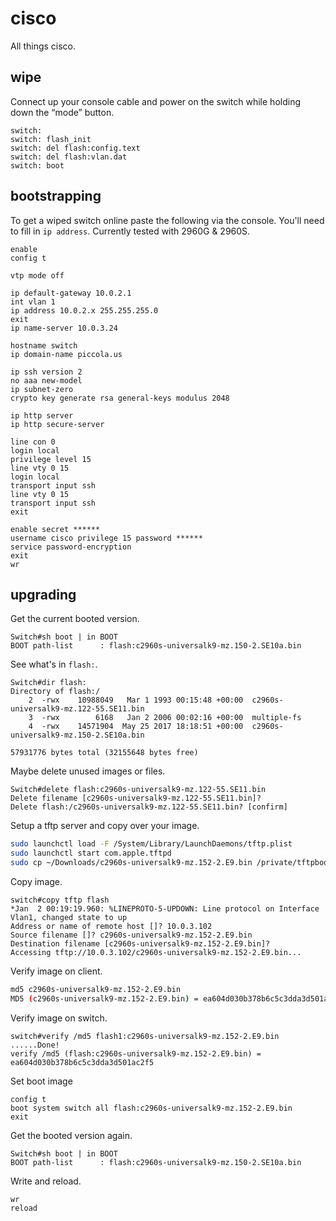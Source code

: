 # cisco

All things cisco.

## wipe

Connect up your console cable and power on the switch while holding down the “mode” button.

```plaintext
switch:
switch: flash_init
switch: del flash:config.text
switch: del flash:vlan.dat
switch: boot
```

## bootstrapping

To get a wiped switch online paste the following via the console. You'll need to fill in `ip address`. Currently tested with 2960G & 2960S.

```plaintext
enable
config t

vtp mode off

ip default-gateway 10.0.2.1
int vlan 1
ip address 10.0.2.x 255.255.255.0
exit
ip name-server 10.0.3.24

hostname switch
ip domain-name piccola.us

ip ssh version 2
no aaa new-model
ip subnet-zero
crypto key generate rsa general-keys modulus 2048

ip http server
ip http secure-server

line con 0
login local
privilege level 15
line vty 0 15
login local
transport input ssh
line vty 0 15
transport input ssh
exit

enable secret ******
username cisco privilege 15 password ******
service password-encryption
exit
wr
```

## upgrading

Get the current booted version.

```plaintext
Switch#sh boot | in BOOT
BOOT path-list      : flash:c2960s-universalk9-mz.150-2.SE10a.bin
```

See what's in `flash:`.

```plaintext
Switch#dir flash:
Directory of flash:/
    2  -rwx    10988049   Mar 1 1993 00:15:48 +00:00  c2960s-universalk9-mz.122-55.SE11.bin
    3  -rwx        6168   Jan 2 2006 00:02:16 +00:00  multiple-fs
    4  -rwx    14571904  May 25 2017 18:18:51 +00:00  c2960s-universalk9-mz.150-2.SE10a.bin

57931776 bytes total (32155648 bytes free)
```

Maybe delete unused images or files.

```plaintext
Switch#delete flash:c2960s-universalk9-mz.122-55.SE11.bin
Delete filename [c2960s-universalk9-mz.122-55.SE11.bin]?
Delete flash:/c2960s-universalk9-mz.122-55.SE11.bin? [confirm]
```

Setup a tftp server and copy over your image.

```bash
sudo launchctl load -F /System/Library/LaunchDaemons/tftp.plist
sudo launchctl start com.apple.tftpd
sudo cp ~/Downloads/c2960s-universalk9-mz.152-2.E9.bin /private/tftpboot/
```

Copy image.

```plaintext
switch#copy tftp flash
*Jan  2 00:19:19.960: %LINEPROTO-5-UPDOWN: Line protocol on Interface Vlan1, changed state to up
Address or name of remote host []? 10.0.3.102
Source filename []? c2960s-universalk9-mz.152-2.E9.bin
Destination filename [c2960s-universalk9-mz.152-2.E9.bin]?
Accessing tftp://10.0.3.102/c2960s-universalk9-mz.152-2.E9.bin...
```

Verify image on client.

```bash
md5 c2960s-universalk9-mz.152-2.E9.bin
MD5 (c2960s-universalk9-mz.152-2.E9.bin) = ea604d030b378b6c5c3dda3d501ac2f5
```

Verify image on switch.

```plaintext
switch#verify /md5 flash1:c2960s-universalk9-mz.152-2.E9.bin
......Done!
verify /md5 (flash:c2960s-universalk9-mz.152-2.E9.bin) = ea604d030b378b6c5c3dda3d501ac2f5
```

Set boot image

```plaintext
config t
boot system switch all flash:c2960s-universalk9-mz.152-2.E9.bin
exit
```

Get the booted version again.

```plaintext
Switch#sh boot | in BOOT
BOOT path-list      : flash:c2960s-universalk9-mz.150-2.SE10a.bin
```

Write and reload.

```plaintext
wr
reload
```
